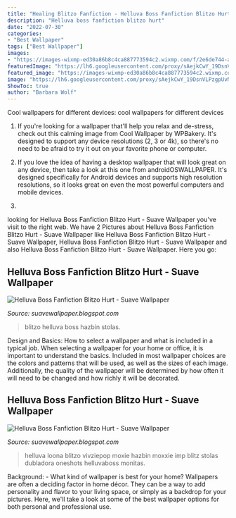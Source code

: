```yaml
---
title: "Healing Blitzo Fanfiction - Helluva Boss Fanfiction Blitzo Hurt"
description: "Helluva boss fanfiction blitzo hurt"
date: "2022-07-30"
categories:
- "Best Wallpaper"
tags: ["Best Wallpaper"]
images:
- "https://images-wixmp-ed30a86b8c4ca887773594c2.wixmp.com/f/2e6de744-a4f3-41a7-a751-f98dd7f0f6b9/deambd7-13f14885-be65-4e03-9ada-f7037a9b5883.png/v1/fill/w_1280,h_1600,q_80,strp/only_the_results_by_thelastunicorninoz_deambd7-fullview.jpg?token=eyJ0eXAiOiJKV1QiLCJhbGciOiJIUzI1NiJ9.eyJzdWIiOiJ1cm46YXBwOiIsImlzcyI6InVybjphcHA6Iiwib2JqIjpbW3siaGVpZ2h0IjoiPD0xNjAwIiwicGF0aCI6IlwvZlwvMmU2ZGU3NDQtYTRmMy00MWE3LWE3NTEtZjk4ZGQ3ZjBmNmI5XC9kZWFtYmQ3LTEzZjE0ODg1LWJlNjUtNGUwMy05YWRhLWY3MDM3YTliNTg4My5wbmciLCJ3aWR0aCI6Ijw9MTI4MCJ9XV0sImF1ZCI6WyJ1cm46c2VydmljZTppbWFnZS5vcGVyYXRpb25zIl19.CrSvtHP-uhSETWnBUFM5LnH151fUMyVk4eHvH0y6ZU0"
featuredImage: "https://lh6.googleusercontent.com/proxy/sAejkCwY_19DsnVLPzgpUvNOyDeXEQVcOTuEoKS7uPRnUq95_psmWzs52irbKHfkdbAL9GwRd9BARbGSOGKlMs66Uv0byDOB=w1200-h630-p-k-no-nu"
featured_image: "https://images-wixmp-ed30a86b8c4ca887773594c2.wixmp.com/f/2e6de744-a4f3-41a7-a751-f98dd7f0f6b9/deambd7-13f14885-be65-4e03-9ada-f7037a9b5883.png/v1/fill/w_1280,h_1600,q_80,strp/only_the_results_by_thelastunicorninoz_deambd7-fullview.jpg?token=eyJ0eXAiOiJKV1QiLCJhbGciOiJIUzI1NiJ9.eyJzdWIiOiJ1cm46YXBwOiIsImlzcyI6InVybjphcHA6Iiwib2JqIjpbW3siaGVpZ2h0IjoiPD0xNjAwIiwicGF0aCI6IlwvZlwvMmU2ZGU3NDQtYTRmMy00MWE3LWE3NTEtZjk4ZGQ3ZjBmNmI5XC9kZWFtYmQ3LTEzZjE0ODg1LWJlNjUtNGUwMy05YWRhLWY3MDM3YTliNTg4My5wbmciLCJ3aWR0aCI6Ijw9MTI4MCJ9XV0sImF1ZCI6WyJ1cm46c2VydmljZTppbWFnZS5vcGVyYXRpb25zIl19.CrSvtHP-uhSETWnBUFM5LnH151fUMyVk4eHvH0y6ZU0"
image: "https://lh6.googleusercontent.com/proxy/sAejkCwY_19DsnVLPzgpUvNOyDeXEQVcOTuEoKS7uPRnUq95_psmWzs52irbKHfkdbAL9GwRd9BARbGSOGKlMs66Uv0byDOB=w1200-h630-p-k-no-nu"
ShowToc: true
author: "Barbara Wolf"
---
```



Cool wallpapers for different devices:
cool wallpapers for different devices 

1. If you're looking for a wallpaper that'll help you relax and de-stress, check out this calming image from Cool Wallpaper by WPBakery. It's designed to support any device resolutions (2, 3 or 4k), so there's no need to be afraid to try it out on your favorite phone or computer.

2. If you love the idea of having a desktop wallpaper that will look great on any device, then take a look at this one from androidOSWALLPAPER. It's designed specifically for Android devices and supports high resolution resolutions, so it looks great on even the most powerful computers and mobile devices.

3.

	

		
looking for Helluva Boss Fanfiction Blitzo Hurt - Suave Wallpaper you've visit to the right web. We have 2 Pictures about Helluva Boss Fanfiction Blitzo Hurt - Suave Wallpaper like Helluva Boss Fanfiction Blitzo Hurt - Suave Wallpaper, Helluva Boss Fanfiction Blitzo Hurt - Suave Wallpaper and also Helluva Boss Fanfiction Blitzo Hurt - Suave Wallpaper. Here you go:
		
    
## Helluva Boss Fanfiction Blitzo Hurt - Suave Wallpaper

<img loading=lazy src="https://images-wixmp-ed30a86b8c4ca887773594c2.wixmp.com/f/2e6de744-a4f3-41a7-a751-f98dd7f0f6b9/deambd7-13f14885-be65-4e03-9ada-f7037a9b5883.png/v1/fill/w_1280,h_1600,q_80,strp/only_the_results_by_thelastunicorninoz_deambd7-fullview.jpg?token=eyJ0eXAiOiJKV1QiLCJhbGciOiJIUzI1NiJ9.eyJzdWIiOiJ1cm46YXBwOiIsImlzcyI6InVybjphcHA6Iiwib2JqIjpbW3siaGVpZ2h0IjoiPD0xNjAwIiwicGF0aCI6IlwvZlwvMmU2ZGU3NDQtYTRmMy00MWE3LWE3NTEtZjk4ZGQ3ZjBmNmI5XC9kZWFtYmQ3LTEzZjE0ODg1LWJlNjUtNGUwMy05YWRhLWY3MDM3YTliNTg4My5wbmciLCJ3aWR0aCI6Ijw9MTI4MCJ9XV0sImF1ZCI6WyJ1cm46c2VydmljZTppbWFnZS5vcGVyYXRpb25zIl19.CrSvtHP-uhSETWnBUFM5LnH151fUMyVk4eHvH0y6ZU0" onerror="this.onerror=null;this.src='https://tse2.mm.bing.net/th?id=OIP.m74cPkzU4mky2vPvgjlUhQHaJQ&amp;pid=15.1';" alt="Helluva Boss Fanfiction Blitzo Hurt - Suave Wallpaper">

_Source: suavewallpaper.blogspot.com_

>blitzo helluva boss hazbin stolas. 

	

Design and Basics: How to select a wallpaper and what is included in a typical job.
When selecting a wallpaper for your home or office, it is important to understand the basics. Included in most wallpaper choices are the colors and patterns that will be used, as well as the sizes of each image. Additionally, the quality of the wallpaper will be determined by how often it will need to be changed and how richly it will be decorated.

    
## Helluva Boss Fanfiction Blitzo Hurt - Suave Wallpaper

<img loading=lazy src="https://lh6.googleusercontent.com/proxy/sAejkCwY_19DsnVLPzgpUvNOyDeXEQVcOTuEoKS7uPRnUq95_psmWzs52irbKHfkdbAL9GwRd9BARbGSOGKlMs66Uv0byDOB=w1200-h630-p-k-no-nu" onerror="this.onerror=null;this.src='https://tse1.mm.bing.net/th?id=OIP.Bc_9b9jlGl_teO5opbSNeQHaEV&amp;pid=15.1';" alt="Helluva Boss Fanfiction Blitzo Hurt - Suave Wallpaper">

_Source: suavewallpaper.blogspot.com_

>helluva loona blitzo vivziepop moxie hazbin moxxie imp blitz stolas dubladora oneshots helluvaboss monitas. 

	

Background: - What kind of wallpaper is best for your home?
Wallpapers are often a deciding factor in home décor. They can be a way to add personality and flavor to your living space, or simply as a backdrop for your pictures. Here, we'll take a look at some of the best wallpaper options for both personal and professional use.

